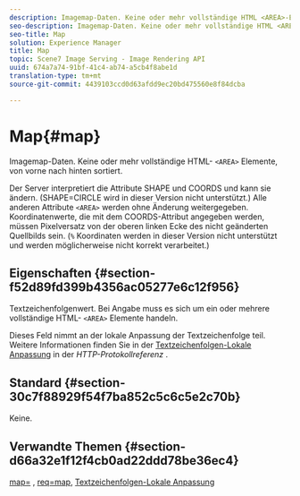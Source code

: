 ```yaml
---
description: Imagemap-Daten. Keine oder mehr vollständige HTML <AREA>-Elemente, von vorne nach hinten sortiert.
seo-description: Imagemap-Daten. Keine oder mehr vollständige HTML <AREA>-Elemente, von vorne nach hinten sortiert.
seo-title: Map
solution: Experience Manager
title: Map
topic: Scene7 Image Serving - Image Rendering API
uuid: 674a7a74-91bf-41c4-ab74-a5cb4f8abe1d
translation-type: tm+mt
source-git-commit: 4439103ccd0d63afdd9ec20bd475560e8f84dcba

---
```



# Map{#map}

Imagemap-Daten. Keine oder mehr vollständige HTML- `<AREA>` Elemente, von vorne nach hinten sortiert.

Der Server interpretiert die Attribute SHAPE und COORDS und kann sie ändern. (SHAPE=CIRCLE wird in dieser Version nicht unterstützt.) Alle anderen Attribute `<AREA>` werden ohne Änderung weitergegeben. Koordinatenwerte, die mit dem COORDS-Attribut angegeben werden, müssen Pixelversatz von der oberen linken Ecke des nicht geänderten Quellbilds sein. (`%` Koordinaten werden in dieser Version nicht unterstützt und werden möglicherweise nicht korrekt verarbeitet.)

## Eigenschaften {#section-f52d89fd399b4356ac05277e6c12f956}

Textzeichenfolgenwert. Bei Angabe muss es sich um ein oder mehrere vollständige HTML- `<AREA>` Elemente handeln.

Dieses Feld nimmt an der lokale Anpassung der Textzeichenfolge teil. Weitere Informationen finden Sie in der [Textzeichenfolgen-Lokale Anpassung](/help/aem-is-ir-api/is-api/http-ref/image-serving-api-ref/c-http-protocol-reference/c-syntax-and-features/r-text-string-localization.md) in der *HTTP-Protokollreferenz* .

## Standard {#section-30c7f88929f54f7ba852c5c6c5e2c70b}

Keine.

## Verwandte Themen {#section-d66a32e1f12f4cb0ad22ddd78be36ec4}

[map=](/help/aem-is-ir-api/is-api/http-ref/image-serving-api-ref/c-http-protocol-reference/c-command-reference/r-map.md) , [req=map](/help/aem-is-ir-api/is-api/http-ref/image-serving-api-ref/c-http-protocol-reference/c-command-reference/r-req/r-req.md), [Textzeichenfolgen-Lokale Anpassung](/help/aem-is-ir-api/is-api/http-ref/image-serving-api-ref/c-http-protocol-reference/c-syntax-and-features/r-text-string-localization.md)
